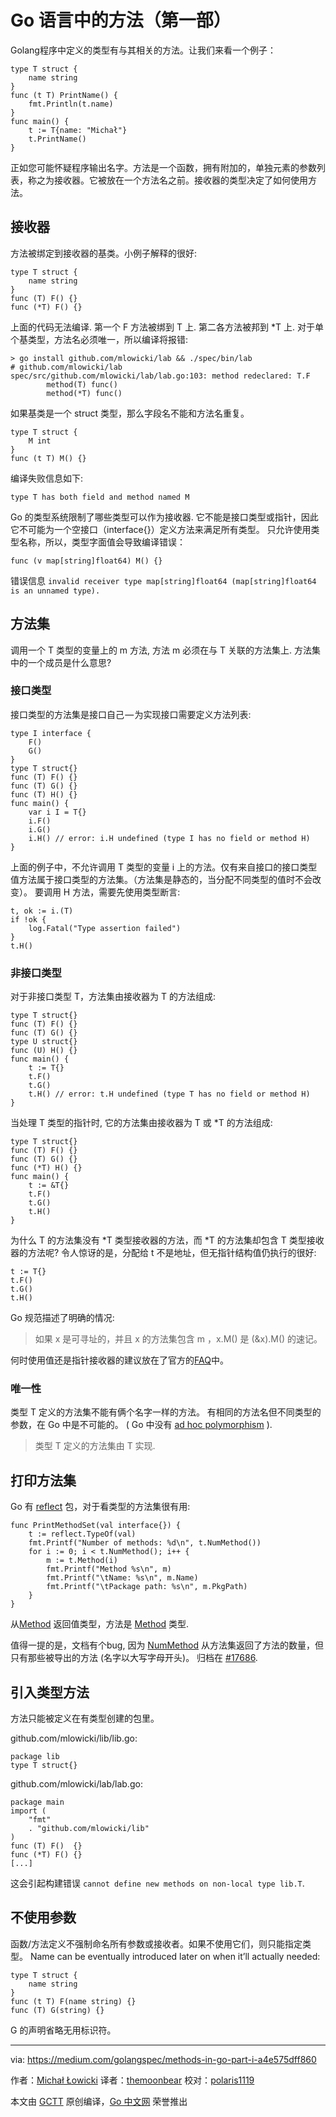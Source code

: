 # Go 语言中的方法（第一部）

Golang程序中定义的类型有与其相关的方法。让我们来看一个例子：

```
type T struct {
    name string
}
func (t T) PrintName() {
    fmt.Println(t.name)
}
func main() {
    t := T{name: "Michał"}
    t.PrintName()
}
```

正如您可能怀疑程序输出名字。方法是一个函数，拥有附加的，单独元素的参数列表，称之为接收器。它被放在一个方法名之前。接收器的类型决定了如何使用方法。

## 接收器

方法被绑定到接收器的基类。小例子解释的很好:

```
type T struct {
    name string
}
func (T) F() {}
func (*T) F() {}
```

上面的代码无法编译. 第一个 F 方法被绑到 T 上. 第二各方法被邦到 *T 上. 对于单个基类型，方法名必须唯一，所以编译将报错:

```
> go install github.com/mlowicki/lab && ./spec/bin/lab
# github.com/mlowicki/lab
spec/src/github.com/mlowicki/lab/lab.go:103: method redeclared: T.F
        method(T) func()
        method(*T) func()
```

如果基类是一个 struct 类型，那么字段名不能和方法名重复。

```
type T struct {
    M int
}
func (t T) M() {}
```

编译失败信息如下:

```
type T has both field and method named M
```

Go 的类型系统限制了哪些类型可以作为接收器. 它不能是接口类型或指针，因此它不可能为一个空接口（interface{}）定义方法来满足所有类型。 只允许使用类型名称，所以，类型字面值会导致编译错误：

```
func (v map[string]float64) M() {}
```

错误信息 `invalid receiver type map[string]float64 (map[string]float64 is an unnamed type).`

## 方法集

调用一个 T 类型的变量上的 m 方法, 方法 m 必须在与 T 关联的方法集上. 方法集中的一个成员是什么意思?

### 接口类型

接口类型的方法集是接口自己 — 为实现接口需要定义方法列表:

```
type I interface {
    F()
    G()
}
type T struct{}
func (T) F() {}
func (T) G() {}
func (T) H() {}
func main() {
    var i I = T{}
    i.F()
    i.G()
    i.H() // error: i.H undefined (type I has no field or method H)
}
```

上面的例子中，不允许调用 T 类型的变量 i 上的方法。仅有来自接口的接口类型值方法属于接口类型的方法集。（方法集是静态的，当分配不同类型的值时不会改变）。 要调用 H 方法，需要先使用类型断言:

```
t, ok := i.(T)
if !ok {
    log.Fatal("Type assertion failed")
}
t.H()
```

### 非接口类型

对于非接口类型 T，方法集由接收器为 T 的方法组成:

```
type T struct{}
func (T) F() {}
func (T) G() {}
type U struct{}
func (U) H() {}
func main() {
    t := T{}
    t.F()
    t.G()
    t.H() // error: t.H undefined (type T has no field or method H)
}
```

当处理 T 类型的指针时, 它的方法集由接收器为 T 或 *T 的方法组成:

```
type T struct{}
func (T) F() {}
func (T) G() {}
func (*T) H() {}
func main() {
    t := &T{}
    t.F()
    t.G()
    t.H()
}
```

为什么 T 的方法集没有 *T 类型接收器的方法，而 *T 的方法集却包含 T 类型接收器的方法呢? 令人惊讶的是，分配给 t 不是地址，但无指针结构值仍执行的很好:

```
t := T{}
t.F()
t.G()
t.H()
```

Go 规范描述了明确的情况:

>如果 x 是可寻址的，并且 x 的方法集包含 m ，x.M() 是 (&x).M() 的速记。

何时使用值还是指针接收器的建议放在了官方的[FAQ](https://golang.org/doc/faq#methods_on_values_or_pointers)中。

### 唯一性

类型 T 定义的方法集不能有俩个名字一样的方法。 有相同的方法名但不同类型的参数，在 Go 中是不可能的。 ( Go 中没有 [ad hoc polymorphism](https://en.wikipedia.org/wiki/Ad_hoc_polymorphism) ).

>类型 T 定义的方法集由 T 实现.

## 打印方法集

Go 有 [reflect](https://golang.org/pkg/reflect/) 包，对于看类型的方法集很有用:

```
func PrintMethodSet(val interface{}) {
    t := reflect.TypeOf(val)
    fmt.Printf("Number of methods: %d\n", t.NumMethod())
    for i := 0; i < t.NumMethod(); i++ {
        m := t.Method(i)
        fmt.Printf("Method %s\n", m)
        fmt.Printf("\tName: %s\n", m.Name)
        fmt.Printf("\tPackage path: %s\n", m.PkgPath)
    }
}
```

从[Method](https://golang.org/pkg/reflect/#Value.Method) 返回值类型，方法是 [Method](https://golang.org/pkg/reflect/#Method) 类型.

值得一提的是，文档有个bug, 因为 [NumMethod](https://golang.org/pkg/reflect/#Value.NumMethod) 从方法集返回了方法的数量，但只有那些被导出的方法 (名字以大写字母开头)。 归档在 [#17686](https://github.com/golang/go/issues/17686).

## 引入类型方法

方法只能被定义在有类型创建的包里。

github.com/mlowicki/lib/lib.go:

```
package lib
type T struct{}
```

github.com/mlowicki/lab/lab.go:

```
package main
import (
    "fmt"
    . "github.com/mlowicki/lib"
)
func (T) F()  {}
func (*T) F() {}
[...]
```

这会引起构建错误 `cannot define new methods on non-local type lib.T`.

## 不使用参数

函数/方法定义不强制命名所有参数或接收者。如果不使用它们，则只能指定类型。 Name can be eventually introduced later on when it’ll actually needed:

```
type T struct {
    name string
}
func (t T) F(name string) {}
func (T) G(string) {}
```

G 的声明省略无用标识符。

----------------

via: https://medium.com/golangspec/methods-in-go-part-i-a4e575dff860

作者：[Michał Łowicki](https://medium.com/@mlowicki)
译者：[themoonbear](https://github.com/themoonbear)
校对：[polaris1119](https://github.com/polaris1119)

本文由 [GCTT](https://github.com/studygolang/GCTT) 原创编译，[Go 中文网](https://studygolang.com/) 荣誉推出